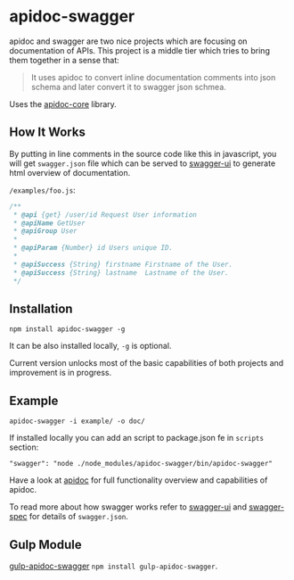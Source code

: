 # apidoc-swagger
apidoc and swagger are two nice projects which are focusing on documentation of APIs. 
This project is a middle tier which tries to bring them together in a sense that:
> It uses apidoc to convert inline documentation comments into json schema and later convert it to swagger json schmea.

Uses the [apidoc-core](https://github.com/apidoc/apidoc-core) library.

## How It Works

By putting in line comments in the source code like this in javascript, you will get `swagger.json` file which can be served to [swagger-ui](https://github.com/swagger-api/swagger-ui) to generate html overview of documentation.

`/examples/foo.js`:
```js
/**
 * @api {get} /user/id Request User information
 * @apiName GetUser
 * @apiGroup User
 *
 * @apiParam {Number} id Users unique ID.
 *
 * @apiSuccess {String} firstname Firstname of the User.
 * @apiSuccess {String} lastname  Lastname of the User.
 */
```


## Installation

`npm install apidoc-swagger -g`

It can be also installed locally, `-g` is optional.

Current version unlocks most of the basic capabilities of both projects and improvement is in progress.

## Example

`apidoc-swagger -i example/ -o doc/`

If installed locally you can add an script to package.json fe in `scripts` section:

`"swagger": "node ./node_modules/apidoc-swagger/bin/apidoc-swagger"`


Have a look at [apidoc](https://github.com/apidoc/apidoc) for full functionality overview and capabilities of apidoc.

To read more about how swagger works refer to [swagger-ui](https://github.com/swagger-api/swagger-ui) and [swagger-spec](https://github.com/swagger-api/swagger-spec) for details of `swagger.json`.


## Gulp Module

[gulp-apidoc-swagger](https://github.com/fsbahman/gulp-apidoc-swagger) `npm install gulp-apidoc-swagger`.
